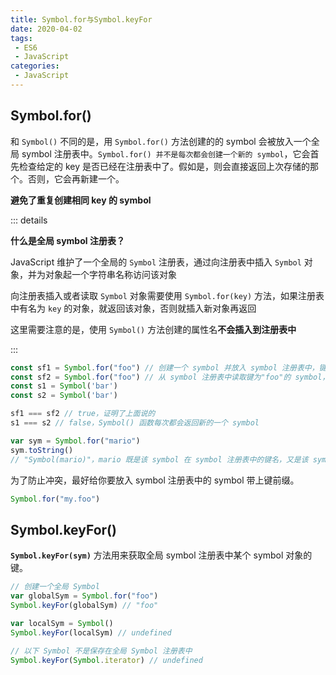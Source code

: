 ```yaml
---
title: Symbol.for与Symbol.keyFor
date: 2020-04-02
tags:
 - ES6
 - JavaScript
categories:
 - JavaScript
---
```




## Symbol.for()

和 `Symbol()` 不同的是，用 `Symbol.for()` 方法创建的的 symbol 会被放入一个全局 symbol 注册表中。`Symbol.for() 并不是每次都会创建一个新的 symbol`，它会首先检查给定的 key 是否已经在注册表中了。假如是，则会直接返回上次存储的那个。否则，它会再新建一个。

**避免了重复创建相同 key 的 symbol**



::: details

**什么是全局 symbol 注册表？**

JavaScript 维护了一个全局的 `Symbol` 注册表，通过向注册表中插入 `Symbol` 对象，并为对象起一个字符串名称访问该对象

向注册表插入或者读取 `Symbol` 对象需要使用 `Symbol.for(key)` 方法，如果注册表中有名为 `key` 的对象，就返回该对象，否则就插入新对象再返回

这里需要注意的是，使用 `Symbol()` 方法创建的属性名**不会插入到注册表中**

:::



```js
const sf1 = Symbol.for("foo") // 创建一个 symbol 并放入 symbol 注册表中，键为 "foo"
const sf2 = Symbol.for("foo") // 从 symbol 注册表中读取键为"foo"的 symbol，而不是重新创建一个新的 symbol
const s1 = Symbol('bar')
const s2 = Symbol('bar')

sf1 === sf2 // true，证明了上面说的
s1 === s2 // false，Symbol() 函数每次都会返回新的一个 symbol

var sym = Symbol.for("mario")
sym.toString()
// "Symbol(mario)"，mario 既是该 symbol 在 symbol 注册表中的键名，又是该 symbol 自身的描述字符串
```



为了防止冲突，最好给你要放入 symbol 注册表中的 symbol 带上键前缀。

```js
Symbol.for("my.foo")
```





## Symbol.keyFor()

**`Symbol.keyFor(sym)`** 方法用来获取全局 symbol 注册表中某个 symbol 对象的键。

```js
// 创建一个全局 Symbol
var globalSym = Symbol.for("foo")
Symbol.keyFor(globalSym) // "foo"

var localSym = Symbol()
Symbol.keyFor(localSym) // undefined

// 以下 Symbol 不是保存在全局 Symbol 注册表中
Symbol.keyFor(Symbol.iterator) // undefined
```

